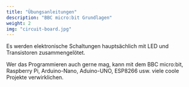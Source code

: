 ```yaml
---
title: "Übungsanleitungen"
description: "BBC micro:bit Grundlagen"
weight: 2
img: "circuit-board.jpg"
---
```


 Es werden elektronische Schaltungen hauptsächlich mit LED und Transistoren zusammengelötet.
 
 Wer das Programmieren auch gerne mag, kann mit dem BBC micro:bit, Raspberry Pi, Arduino-Nano, Aduino-UNO, ESP8266 usw. viele coole Projekte verwirklichen.
